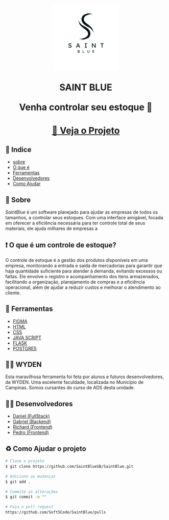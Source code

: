 <h1 align="center">
    <img src= "./saintreact/public/s.png" />
    <p>SAINT BLUE</p>
    <p> Venha controlar seu estoque 🎯</p>
</h1>

<h1 align="center"><a href="https://saint-blue.vercel.app/">👀 Veja o Projeto</a></h1>

## 📌 Indice
- [sobre](#-sobre-)
- [O que é](#o-que-é-um-controle-de-estoque)
- [Ferramentas](#-ferramentas)
- [Desenvolvedores](#-desenvolvedores)
- [Como Ajudar](#-como-ajudar-o-projeto)


## 📕 Sobre 

*SaintBlue* é um software planejado para ajudar as empresas de todos os tamanhos, a controlar seus estoques. Com uma interface amigável, focada em oferecer a eficiência necessária para  ter controle total de seus materiais, ele ajuda milhares de empresas a 

## ❗ O que é um controle de estoque?
O controle de estoque é a gestão dos produtos disponíveis em uma empresa, monitorando a entrada e saída de mercadorias para garantir que haja quantidade suficiente para atender à demanda, evitando excessos ou faltas. Ele envolve o registro e acompanhamento dos itens armazenados, facilitando a organização, planejamento de compras e a eficiência operacional, além de ajudar a reduzir custos e melhorar o atendimento ao cliente.

## 🔧 Ferramentas
- [FIGMA](figma.com)
- [HTML](https://html.com)
- [CSS](https://www.w3.org/Style/CSS/)
- [JAVA SCRIPT](https://ecma-international.org/publications-and-standards/standards/ecma-262/)
- [FLASK](https://flask.palletsprojects.com/en/3.0.x/)
- [POSTGRES](https://www.postgresql.org)

## 👨‍🎓 WYDEN
<p>Esta maravilhosa ferramenta foi feta por alunos e futuros desenvolvedores, da WYDEN. Uma excelente faculdade, localizada no Município de Campinas. Somos cursantes do curso de ADS desta unidade. </p>


## 👨‍💻 Desenvolvedores
- [Daniel (FullStack)](https://github.com/danieloliveiira)
- [Gabriel (Backend)](https://github.com/N4-cloud)
- [Richard (Frontend)](https://github.com/richardcastrogois)
- [Pedro (Frontend)](https://github.com/PH-MDT)


## ♻ Como Ajudar o projeto
````bash
# Clone o projeto
$ git clone https://github.com/SaintBlueSB/SaintBlue.git
`````
`````bash
# Adicione as mudanças
$ git add .
`````
`````bash
# Commite as alterações
$ git commit -m ""
`````
`````bash
# Faça o pull request
https://github.com/Soft5Code/SaintBlue/pulls
`````
